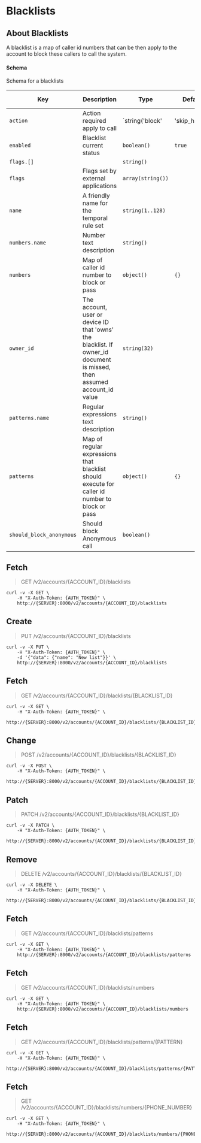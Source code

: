 # Blacklists

## About Blacklists

A blacklist is a map of caller id numbers that can be then apply to the account to block these callers to call the system.

#### Schema

Schema for a blacklists



Key | Description | Type | Default | Required | Support Level
--- | ----------- | ---- | ------- | -------- | -------------
`action` | Action required apply to call | `string('block' | 'skip_human' | 'ask_human' | 'pass')` | `block` | `false` | `supported`
`enabled` | Blacklist current status | `boolean()` | `true` | `false` | `supported`
`flags.[]` |   | `string()` |   | `false` | `supported`
`flags` | Flags set by external applications | `array(string())` |   | `false` | `supported`
`name` | A friendly name for the temporal rule set | `string(1..128)` |   | `true` | `supported`
`numbers.name` | Number text description | `string()` |   | `false` | `supported`
`numbers` | Map of caller id number to block or pass | `object()` | `{}` | `false` | `supported`
`owner_id` | The account, user or device ID that 'owns' the blacklist. If owner_id document is missed, then assumed account_id value | `string(32)` |   | `false` | `supported`
`patterns.name` | Regular expressions text description | `string()` |   | `false` | `supported`
`patterns` | Map of regular expressions that blacklist should execute for caller id number to block or pass | `object()` | `{}` | `false` | `supported`
`should_block_anonymous` | Should block Anonymous call | `boolean()` |   | `false` | `supported`



## Fetch

> GET /v2/accounts/{ACCOUNT_ID}/blacklists

```shell
curl -v -X GET \
    -H "X-Auth-Token: {AUTH_TOKEN}" \
    http://{SERVER}:8000/v2/accounts/{ACCOUNT_ID}/blacklists
```

## Create

> PUT /v2/accounts/{ACCOUNT_ID}/blacklists

```shell
curl -v -X PUT \
    -H "X-Auth-Token: {AUTH_TOKEN}" \
    -d '{"data": {"name": "New list"}}' \
    http://{SERVER}:8000/v2/accounts/{ACCOUNT_ID}/blacklists
```

## Fetch

> GET /v2/accounts/{ACCOUNT_ID}/blacklists/{BLACKLIST_ID}

```shell
curl -v -X GET \
    -H "X-Auth-Token: {AUTH_TOKEN}" \
    http://{SERVER}:8000/v2/accounts/{ACCOUNT_ID}/blacklists/{BLACKLIST_ID}
```

## Change

> POST /v2/accounts/{ACCOUNT_ID}/blacklists/{BLACKLIST_ID}

```shell
curl -v -X POST \
    -H "X-Auth-Token: {AUTH_TOKEN}" \
    http://{SERVER}:8000/v2/accounts/{ACCOUNT_ID}/blacklists/{BLACKLIST_ID}
```

## Patch

> PATCH /v2/accounts/{ACCOUNT_ID}/blacklists/{BLACKLIST_ID}

```shell
curl -v -X PATCH \
    -H "X-Auth-Token: {AUTH_TOKEN}" \
    http://{SERVER}:8000/v2/accounts/{ACCOUNT_ID}/blacklists/{BLACKLIST_ID}
```

## Remove

> DELETE /v2/accounts/{ACCOUNT_ID}/blacklists/{BLACKLIST_ID}

```shell
curl -v -X DELETE \
    -H "X-Auth-Token: {AUTH_TOKEN}" \
    http://{SERVER}:8000/v2/accounts/{ACCOUNT_ID}/blacklists/{BLACKLIST_ID}
```

## Fetch

> GET /v2/accounts/{ACCOUNT_ID}/blacklists/patterns

```shell
curl -v -X GET \
    -H "X-Auth-Token: {AUTH_TOKEN}" \
    http://{SERVER}:8000/v2/accounts/{ACCOUNT_ID}/blacklists/patterns
```

## Fetch

> GET /v2/accounts/{ACCOUNT_ID}/blacklists/numbers

```shell
curl -v -X GET \
    -H "X-Auth-Token: {AUTH_TOKEN}" \
    http://{SERVER}:8000/v2/accounts/{ACCOUNT_ID}/blacklists/numbers
```

## Fetch

> GET /v2/accounts/{ACCOUNT_ID}/blacklists/patterns/{PATTERN}

```shell
curl -v -X GET \
    -H "X-Auth-Token: {AUTH_TOKEN}" \
    http://{SERVER}:8000/v2/accounts/{ACCOUNT_ID}/blacklists/patterns/{PATTERN}
```

## Fetch

> GET /v2/accounts/{ACCOUNT_ID}/blacklists/numbers/{PHONE_NUMBER}

```shell
curl -v -X GET \
    -H "X-Auth-Token: {AUTH_TOKEN}" \
    http://{SERVER}:8000/v2/accounts/{ACCOUNT_ID}/blacklists/numbers/{PHONE_NUMBER}
```

